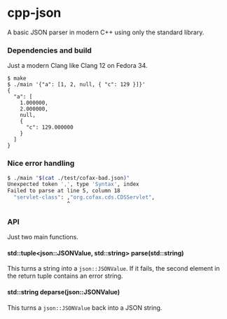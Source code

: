 # cpp-json

A basic JSON parser in modern C++ using only the standard library.

### Dependencies and build

Just a modern Clang like Clang 12 on Fedora 34.

```
$ make
$ ./main '{"a": [1, 2, null, { "c": 129 }]}'
{
  "a": [
    1.000000,
    2.000000,
    null,
    {
      "c": 129.000000
    }
  ]
}
```

### Nice error handling


```bash
$ ./main "$(cat ./test/cofax-bad.json)"
Unexpected token ',', type 'Syntax', index
Failed to parse at line 5, column 18
  "servlet-class": ,"org.cofax.cds.CDSServlet",
                   ^
```

### API

Just two main functions.

#### std::tuple<json::JSONValue, std::string> parse(std::string)

This turns a string into a `json::JSONValue`. If it fails, the second
element in the return tuple contains an error string.

#### std::string deparse(json::JSONValue)

This turns a `json::JSONValue` back into a JSON string.
